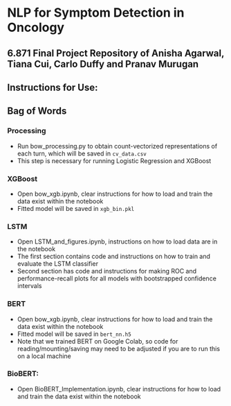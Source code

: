 # NLP for Symptom Detection in Oncology
## 6.871 Final Project Repository of Anisha Agarwal, Tiana Cui, Carlo Duffy and Pranav Murugan

## Instructions for Use:

## Bag of Words

### Processing 
  - Run bow_processing.py to obtain count-vectorized representations of each turn, which will be saved in `cv_data.csv`
  - This step is necessary for running Logistic Regression and XGBoost 

### XGBoost 
  - Open bow_xgb.ipynb, clear instructions for how to load and train the data exist within the notebook
  - Fitted model will be saved in `xgb_bin.pkl`

### LSTM
  - Open LSTM_and_figures.ipynb, instructions on how to load data are in the notebook
  - The first section contains code and instructions on how to train and evaluate the LSTM classifier
  - Second section has code and instructions for making ROC and performance-recall plots for all models with bootstrapped confidence intervals
  
### BERT 
  - Open bow_xgb.ipynb, clear instructions for how to load and train the data exist within the notebook
  - Fitted model will be saved in `bert_nn.h5`
  - Note that we trained BERT on Google Colab, so code for reading/mounting/saving may need to be adjusted if you are to run this on a local machine

### BioBERT:
  - Open BioBERT_Implementation.ipynb, clear instructions for how to load and train the data exist within the notebook
